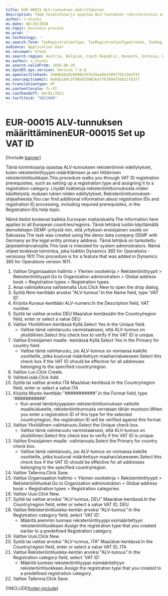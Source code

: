 ```yaml
---
title: EUR-00015 ALV-tunnuksen määrittäminen
description: Tämä toimintosarja opastaa ALV-tunnuksen rekisteröinnin edellytykset, kuten rekisteröintityypin määrittämisen ja sen liittämisen rekisteröintiluokkaan.
author: v-oloski
ms.date: 08/29/2018
ms.topic: business-process
ms.prod: ''
ms.technology: ''
ms.search.form: TaxRegistrationType, TaxRegistrationTypeCreate, TaxRegistrationLegislationTypes
audience: Application User
ms.reviewer: kfend
ms.search.region: Austria, Belgium, Czech Republic, Denmark, Estonia, Finland, France, Germany, Hungary, Ireland, Italy, Latvia, Lithuania, Netherlands, Poland, Spain, Sweden, United Kingdom
ms.author: v-oloski
ms.search.validFrom: 2016-06-30
ms.dyn365.ops.version: Version 7.0.0
ms.openlocfilehash: 5488bb020209d6bf6fb39ae0b4f897f5513bdf93
ms.sourcegitcommit: 0e8db169c3f90bd750826af76709ef5d621fd377
ms.translationtype: HT
ms.contentlocale: fi-FI
ms.lasthandoff: 04/01/2021
ms.locfileid: "5821800"
---
```

# <a name="eur-00015-set-up-vat-id"></a><span data-ttu-id="6229e-103">EUR-00015 ALV-tunnuksen määrittäminen</span><span class="sxs-lookup"><span data-stu-id="6229e-103">EUR-00015 Set up VAT ID</span></span>

[!include [banner](../../includes/banner.md)]

<span data-ttu-id="6229e-104">Tämä toimintosarja opastaa ALV-tunnuksen rekisteröinnin edellytykset, kuten rekisteröintityypin määrittämisen ja sen liittämisen rekisteröintiluokkaan.</span><span class="sxs-lookup"><span data-stu-id="6229e-104">This procedure walks you through VAT ID registration prerequisites, such as setting up a registration type and assigning it to a registration category.</span></span> <span data-ttu-id="6229e-105">Löydät lisätietoja rekisteröintitunnuksista niiden käsittelystä, mukaan lukien niiden edellytykset, Rekisteröintitunnukset-ohjeaiheesta.</span><span class="sxs-lookup"><span data-stu-id="6229e-105">You can find additional information about registration IDs and registration ID processing, including required prerequisites, in the Registration IDs help topic.</span></span> 

<span data-ttu-id="6229e-106">Nämä tiedot koskevat kaikkia Euroopan maita/alueita.</span><span class="sxs-lookup"><span data-stu-id="6229e-106">The information here applies to all European countries/regions.</span></span> <span data-ttu-id="6229e-107">Tämä tehtävä luotiin käyttämällä demotietojen DEMF-yritystä niin, että yrityksen ensisijainen osoite on Saksassa.</span><span class="sxs-lookup"><span data-stu-id="6229e-107">The task was created using the demo data company DEMF with Germany as the legal entity primary address.</span></span> <span data-ttu-id="6229e-108">Tämä tehtävä on tarkoitettu järjestelmänvalvojille.</span><span class="sxs-lookup"><span data-stu-id="6229e-108">This task is intended for system administrators.</span></span> <span data-ttu-id="6229e-109">Nämä ohjeet koskevat toimintoa, joka lisättiin Dynamics 365 for Operations -versiossa 1611.</span><span class="sxs-lookup"><span data-stu-id="6229e-109">This procedure is for a feature that was added in Dynamics 365 for Operations version 1611.</span></span>

1. <span data-ttu-id="6229e-110">Valitse Organisaation hallinto > Yleinen osoitekirja > Rekisteröintityypit > Rekisteröintityypit.</span><span class="sxs-lookup"><span data-stu-id="6229e-110">Go to Organization administration > Global address book > Registration types > Registration types.</span></span>
2. <span data-ttu-id="6229e-111">Avaa valintaikkuna valitsemalla Uusi.</span><span class="sxs-lookup"><span data-stu-id="6229e-111">Click New to open the drop dialog.</span></span>
3. <span data-ttu-id="6229e-112">Syötä Nimi-kenttään arvoksi "ALV-tunnus".</span><span class="sxs-lookup"><span data-stu-id="6229e-112">In the Name field, type 'VAT ID'.</span></span>
4. <span data-ttu-id="6229e-113">Kirjoita Kuvaus-kenttään ALV-numero.</span><span class="sxs-lookup"><span data-stu-id="6229e-113">In the Description field, VAT number.</span></span>
5. <span data-ttu-id="6229e-114">Syötä tai valitse arvoksi DEU Maa/alue-kentässä</span><span class="sxs-lookup"><span data-stu-id="6229e-114">In the Country/region field, enter or select a value DEU</span></span>
6. <span data-ttu-id="6229e-115">Valitse Yksilöllinen-kentässä Kyllä.</span><span class="sxs-lookup"><span data-stu-id="6229e-115">Select Yes in the Unique field.</span></span>
    * <span data-ttu-id="6229e-116">Valitse tämä valintaruutu varmistaaksesi, että ALV-tunnus on yksilöllinen.</span><span class="sxs-lookup"><span data-stu-id="6229e-116">Select this check box to verify if the VAT ID is unique.</span></span>  
7. <span data-ttu-id="6229e-117">Valitse Ensisijainen maalle -kentässä Kyllä.</span><span class="sxs-lookup"><span data-stu-id="6229e-117">Select Yes in the Primary for country field.</span></span>
    * <span data-ttu-id="6229e-118">Valitse tämä valintaruutu, jos ALV-tunnus on voimassa kaikille osoitteille, jotka kuuluvat määritettyyn maahan/alueeseen.</span><span class="sxs-lookup"><span data-stu-id="6229e-118">Select this check box if the VAT ID should be effective for all addresses belonging to the specified country/region.</span></span>  
8. <span data-ttu-id="6229e-119">Valitse Luo.</span><span class="sxs-lookup"><span data-stu-id="6229e-119">Click Create.</span></span>
9. <span data-ttu-id="6229e-120">ValitseLisää.</span><span class="sxs-lookup"><span data-stu-id="6229e-120">Click Add.</span></span>
10. <span data-ttu-id="6229e-121">Syötä tai valitse arvoksi ITA Maa/alue-kentässä.</span><span class="sxs-lookup"><span data-stu-id="6229e-121">In the Country/region field, enter or select a value ITA</span></span>
11. <span data-ttu-id="6229e-122">Kirjoita Muoto-kenttään "###########".</span><span class="sxs-lookup"><span data-stu-id="6229e-122">In the Format field, type '###########'.</span></span>
    * <span data-ttu-id="6229e-123">Kun annat tämäntyyppisen rekisteröintitunnuksen valitulle maalle/alueelle, rekisteröintitunnusta verrataan tähän muotoon.</span><span class="sxs-lookup"><span data-stu-id="6229e-123">When you enter a registration ID of this type for the selected country/region, the registration ID will be verified against this format.</span></span>  
12. <span data-ttu-id="6229e-124">Valitse Yksilöllinen-valintaruutu.</span><span class="sxs-lookup"><span data-stu-id="6229e-124">Select the Unique check box.</span></span>
    * <span data-ttu-id="6229e-125">Valitse tämä valintaruutu varmistaaksesi, että ALV-tunnus on yksilöllinen.</span><span class="sxs-lookup"><span data-stu-id="6229e-125">Select this check box to verify if the VAT ID is unique.</span></span>  
13. <span data-ttu-id="6229e-126">Valitse Ensisijainen maalle -valintaruutu.</span><span class="sxs-lookup"><span data-stu-id="6229e-126">Select the Primary for country check box.</span></span>
    * <span data-ttu-id="6229e-127">Valitse tämä valintaruutu, jos ALV-tunnus on voimassa kaikille osoitteille, jotka kuuluvat määritettyyn maahan/alueeseen.</span><span class="sxs-lookup"><span data-stu-id="6229e-127">Select this check box if the VAT ID should be effective for all addresses belonging to the specified country/region.</span></span>  
14. <span data-ttu-id="6229e-128">Valitse Tallenna.</span><span class="sxs-lookup"><span data-stu-id="6229e-128">Click Save.</span></span>
15. <span data-ttu-id="6229e-129">Valitse Organisaation hallinto > Yleinen osoitekirja > Rekisteröintityypit > Rekisteröintiluokat.</span><span class="sxs-lookup"><span data-stu-id="6229e-129">Go to Organization administration > Global address book > Registration types > Registration categories.</span></span>
16. <span data-ttu-id="6229e-130">Valitse Uusi.</span><span class="sxs-lookup"><span data-stu-id="6229e-130">Click New.</span></span>
17. <span data-ttu-id="6229e-131">Syötä tai valitse arvoksi "ALV-tunnus, DEU" Maa/alue-kentässä.</span><span class="sxs-lookup"><span data-stu-id="6229e-131">In the Country/region field, enter or select a value VAT ID, DEU</span></span>
18. <span data-ttu-id="6229e-132">Valitse Rekisteröintiluokka-kentän arvoksi "ALV-tunnus".</span><span class="sxs-lookup"><span data-stu-id="6229e-132">In the Registration category field, select 'VAT ID'.</span></span>
    * <span data-ttu-id="6229e-133">Määritä aiemmin luomasi rekisteröintityyppi esimääritettyyn rekisteröintiluokkaan.</span><span class="sxs-lookup"><span data-stu-id="6229e-133">Assign the registration type that you created earlier to a predefined Registration category.</span></span>  
19. <span data-ttu-id="6229e-134">Valitse Uusi.</span><span class="sxs-lookup"><span data-stu-id="6229e-134">Click New.</span></span>
20. <span data-ttu-id="6229e-135">Syötä tai valitse arvoksi "ALV-tunnus, ITA" Maa/alue-kentässä.</span><span class="sxs-lookup"><span data-stu-id="6229e-135">In the Country/region field, enter or select a value VAT ID, ITA</span></span>
21. <span data-ttu-id="6229e-136">Valitse Rekisteröintiluokka-kentän arvoksi "ALV-tunnus".</span><span class="sxs-lookup"><span data-stu-id="6229e-136">In the Registration category field, select 'VAT ID'.</span></span>
    * <span data-ttu-id="6229e-137">Määritä luomasi rekisteröintityyppi esimääritettyyn rekisteröintiluokkaan.</span><span class="sxs-lookup"><span data-stu-id="6229e-137">Assign the registration type that you created to a predefined registration category.</span></span>  
22. <span data-ttu-id="6229e-138">Valitse Tallenna.</span><span class="sxs-lookup"><span data-stu-id="6229e-138">Click Save.</span></span>



[!INCLUDE[footer-include](../../../includes/footer-banner.md)]